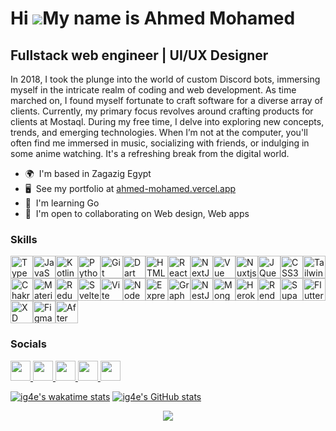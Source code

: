 # Hi ![](https://user-images.githubusercontent.com/18350557/176309783-0785949b-9127-417c-8b55-ab5a4333674e.gif)My name is Ahmed Mohamed

## Fullstack web engineer | UI/UX Designer

In 2018, I took the plunge into the world of custom Discord bots, immersing myself in the intricate realm of coding and web development. As time marched on, I found myself fortunate to craft software for a diverse array of clients. Currently, my primary focus revolves around crafting products for clients at Mostaql. During my free time, I delve into exploring new concepts, trends, and emerging technologies. When I’m not at the computer, you'll often find me immersed in music, socializing with friends, or indulging in some anime watching. It's a refreshing break from the digital world.

-   🌍  I'm based in Zagazig Egypt
-   🖥️  See my portfolio at [ahmed-mohamed.vercel.app](https://ahmed-mohamed.vercel.app/)
-   🧠  I'm learning Go
-   🤝  I'm open to collaborating on Web design, Web apps

### Skills

<p align="left">
	<a href="https://www.typescriptlang.org/" target="_blank" rel="noreferrer"
		><img
			src="https://raw.githubusercontent.com/danielcranney/readme-generator/main/public/icons/skills/typescript-colored.svg"
			width="36"
			height="36"
			alt="TypeScript" /></a
	><a href="https://developer.mozilla.org/en-US/docs/Web/JavaScript" target="_blank" rel="noreferrer"
		><img
			src="https://raw.githubusercontent.com/danielcranney/readme-generator/main/public/icons/skills/javascript-colored.svg"
			width="36"
			height="36"
			alt="JavaScript" /></a
	><a href="https://kotlinlang.org/" target="_blank" rel="noreferrer"
		><img
			src="https://raw.githubusercontent.com/danielcranney/readme-generator/main/public/icons/skills/kotlin-colored.svg"
			width="36"
			height="36"
			alt="Kotlin" /></a
	><a href="https://www.python.org/" target="_blank" rel="noreferrer"
		><img
			src="https://raw.githubusercontent.com/danielcranney/readme-generator/main/public/icons/skills/python-colored.svg"
			width="36"
			height="36"
			alt="Python" /></a
	><a href="https://git-scm.com/" target="_blank" rel="noreferrer"
		><img
			src="https://raw.githubusercontent.com/danielcranney/readme-generator/main/public/icons/skills/git-colored.svg"
			width="36"
			height="36"
			alt="Git" /></a
	><a href="https://dart.dev/" target="_blank" rel="noreferrer"
		><img
			src="https://raw.githubusercontent.com/danielcranney/readme-generator/main/public/icons/skills/dart-colored.svg"
			width="36"
			height="36"
			alt="Dart" /></a
	><a href="https://developer.mozilla.org/en-US/docs/Glossary/HTML5" target="_blank" rel="noreferrer"
		><img
			src="https://raw.githubusercontent.com/danielcranney/readme-generator/main/public/icons/skills/html5-colored.svg"
			width="36"
			height="36"
			alt="HTML5" /></a
	><a href="https://reactjs.org/" target="_blank" rel="noreferrer"
		><img
			src="https://raw.githubusercontent.com/danielcranney/readme-generator/main/public/icons/skills/react-colored.svg"
			width="36"
			height="36"
			alt="React" /></a
	><a href="https://nextjs.org/docs" target="_blank" rel="noreferrer"
		><img
			src="https://raw.githubusercontent.com/danielcranney/readme-generator/main/public/icons/skills/nextjs-colored-dark.svg"
			width="36"
			height="36"
			alt="NextJs" /></a
	><a href="https://vuejs.org/" target="_blank" rel="noreferrer"
		><img
			src="https://raw.githubusercontent.com/danielcranney/readme-generator/main/public/icons/skills/vuejs-colored.svg"
			width="36"
			height="36"
			alt="Vue" /></a
	><a href="https://nuxtjs.org/" target="_blank" rel="noreferrer"
		><img
			src="https://raw.githubusercontent.com/danielcranney/readme-generator/main/public/icons/skills/nuxtjs-colored.svg"
			width="36"
			height="36"
			alt="Nuxtjs" /></a
	><a href="https://jquery.com/" target="_blank" rel="noreferrer"
		><img
			src="https://raw.githubusercontent.com/danielcranney/readme-generator/main/public/icons/skills/jquery-colored.svg"
			width="36"
			height="36"
			alt="JQuery" /></a
	><a href="https://www.w3.org/TR/CSS/#css" target="_blank" rel="noreferrer"
		><img
			src="https://raw.githubusercontent.com/danielcranney/readme-generator/main/public/icons/skills/css3-colored.svg"
			width="36"
			height="36"
			alt="CSS3" /></a
	><a href="https://tailwindcss.com/" target="_blank" rel="noreferrer"
		><img
			src="https://raw.githubusercontent.com/danielcranney/readme-generator/main/public/icons/skills/tailwindcss-colored.svg"
			width="36"
			height="36"
			alt="TailwindCSS" /></a
	><a href="https://chakra-ui.com/" target="_blank" rel="noreferrer"
		><img
			src="https://raw.githubusercontent.com/danielcranney/readme-generator/main/public/icons/skills/chakra-colored.svg"
			width="36"
			height="36"
			alt="Chakra UI" /></a
	><a href="https://mui.com/" target="_blank" rel="noreferrer"
		><img
			src="https://raw.githubusercontent.com/danielcranney/readme-generator/main/public/icons/skills/materialui-colored.svg"
			width="36"
			height="36"
			alt="Material UI" /></a
	><a href="https://redux.js.org/" target="_blank" rel="noreferrer"
		><img
			src="https://raw.githubusercontent.com/danielcranney/readme-generator/main/public/icons/skills/redux-colored.svg"
			width="36"
			height="36"
			alt="Redux" /></a
	><a href="https://svelte.dev/" target="_blank" rel="noreferrer"
		><img
			src="https://raw.githubusercontent.com/danielcranney/readme-generator/main/public/icons/skills/svelte-colored.svg"
			width="36"
			height="36"
			alt="Svelte" /></a
	><a href="https://vitejs.dev/" target="_blank" rel="noreferrer"
		><img
			src="https://raw.githubusercontent.com/danielcranney/readme-generator/main/public/icons/skills/vite-colored.svg"
			width="36"
			height="36"
			alt="Vite" /></a
	><a href="https://nodejs.org/en/" target="_blank" rel="noreferrer"
		><img
			src="https://raw.githubusercontent.com/danielcranney/readme-generator/main/public/icons/skills/nodejs-colored.svg"
			width="36"
			height="36"
			alt="NodeJS" /></a
	><a href="https://expressjs.com/" target="_blank" rel="noreferrer"
		><img
			src="https://raw.githubusercontent.com/danielcranney/readme-generator/main/public/icons/skills/express-colored-dark.svg"
			width="36"
			height="36"
			alt="Express" /></a
	><a href="https://graphql.org/" target="_blank" rel="noreferrer"
		><img
			src="https://raw.githubusercontent.com/danielcranney/readme-generator/main/public/icons/skills/graphql-colored.svg"
			width="36"
			height="36"
			alt="GraphQL" /></a
	><a href="https://docs.nestjs.com/" target="_blank" rel="noreferrer"
		><img
			src="https://raw.githubusercontent.com/danielcranney/readme-generator/main/public/icons/skills/nestjs-colored.svg"
			width="36"
			height="36"
			alt="NestJS" /></a
	><a href="https://www.mongodb.com/" target="_blank" rel="noreferrer"
		><img
			src="https://raw.githubusercontent.com/danielcranney/readme-generator/main/public/icons/skills/mongodb-colored.svg"
			width="36"
			height="36"
			alt="MongoDB" /></a
	><a href="https://www.heroku.com/" target="_blank" rel="noreferrer"
		><img
			src="https://raw.githubusercontent.com/danielcranney/readme-generator/main/public/icons/skills/heroku-colored.svg"
			width="36"
			height="36"
			alt="Heroku" /></a
	><a href="https://render.com/" target="_blank" rel="noreferrer"
		><img
			src="https://raw.githubusercontent.com/danielcranney/readme-generator/main/public/icons/skills/render-colored.svg"
			width="36"
			height="36"
			alt="Render" /></a
	><a href="https://supabase.io/" target="_blank" rel="noreferrer"
		><img
			src="https://raw.githubusercontent.com/danielcranney/readme-generator/main/public/icons/skills/supabase-colored.svg"
			width="36"
			height="36"
			alt="Supabase" /></a
	><a href="https://flutter.dev/" target="_blank" rel="noreferrer"
		><img
			src="https://raw.githubusercontent.com/danielcranney/readme-generator/main/public/icons/skills/flutter-colored.svg"
			width="36"
			height="36"
			alt="Flutter" /></a
	><a href="https://www.adobe.com/uk/products/xd.html" target="_blank" rel="noreferrer"
		><img
			src="https://raw.githubusercontent.com/danielcranney/readme-generator/main/public/icons/skills/xd-colored-dark.svg"
			width="36"
			height="36"
			alt="XD" /></a
	><a href="https://www.figma.com/" target="_blank" rel="noreferrer"
		><img
			src="https://raw.githubusercontent.com/danielcranney/readme-generator/main/public/icons/skills/figma-colored.svg"
			width="36"
			height="36"
			alt="Figma" /></a
	><a href="https://www.adobe.com/uk/products/aftereffects.html" target="_blank" rel="noreferrer"
		><img
			src="https://raw.githubusercontent.com/danielcranney/readme-generator/main/public/icons/skills/aftereffects-colored-dark.svg"
			width="36"
			height="36"
			alt="After Effects"
	/></a>
</p>

### Socials

<p align="left">
	<a href="https://discord.com/users/ig4e" target="_blank" rel="noreferrer">
		<picture>
			<source
				media="(prefers-color-scheme: light)"
				srcset="https://raw.githubusercontent.com/danielcranney/readme-generator/main/public/icons/socials/discord.svg"
			/>
			<img
				src="https://raw.githubusercontent.com/danielcranney/readme-generator/main/public/icons/socials/discord.svg"
				width="32"
				height="32"
			/>
		</picture>
	</a>
	<a href="https://www.dribbble.com/Sekai966" target="_blank" rel="noreferrer">
		<picture>
			<source
				media="(prefers-color-scheme: light)"
				srcset="https://raw.githubusercontent.com/danielcranney/readme-generator/main/public/icons/socials/dribbble.svg"
			/>
			<img
				src="https://raw.githubusercontent.com/danielcranney/readme-generator/main/public/icons/socials/dribbble.svg"
				width="32"
				height="32"
			/>
		</picture>
	</a>
	<a href="https://www.github.com/ig4e" target="_blank" rel="noreferrer">
		<picture>
			<source
				media="(prefers-color-scheme: dark)"
				srcset="https://raw.githubusercontent.com/danielcranney/readme-generator/main/public/icons/socials/github-dark.svg"
			/>
			<source
				media="(prefers-color-scheme: light)"
				srcset="https://raw.githubusercontent.com/danielcranney/readme-generator/main/public/icons/socials/github.svg"
			/>
			<img
				src="https://raw.githubusercontent.com/danielcranney/readme-generator/main/public/icons/socials/github.svg"
				width="32"
				height="32"
			/>
		</picture>
	</a>
	<a href="https://www.stackoverflow.com/users/13357873/ig4e" target="_blank" rel="noreferrer">
		<picture>
			<source
				media="(prefers-color-scheme: light)"
				srcset="https://raw.githubusercontent.com/danielcranney/readme-generator/main/public/icons/socials/stackoverflow.svg"
			/>
			<img
				src="https://raw.githubusercontent.com/danielcranney/readme-generator/main/public/icons/socials/stackoverflow.svg"
				width="32"
				height="32"
			/>
		</picture>
	</a>
	<a href="https://www.youtube.com/@Sekai966" target="_blank" rel="noreferrer">
		<picture>
			<source
				media="(prefers-color-scheme: light)"
				srcset="https://raw.githubusercontent.com/danielcranney/readme-generator/main/public/icons/socials/youtube.svg"
			/>
			<img
				src="https://raw.githubusercontent.com/danielcranney/readme-generator/main/public/icons/socials/youtube.svg"
				width="32"
				height="32"
			/>
		</picture>
	</a>
</p>

[![ig4e's wakatime stats](https://github-readme-stats.vercel.app/api/wakatime?username=ig4e&border_radius=5px&theme=dark&bg_color=1f1f1f&border_color=1f1f1f&icon_color=58a6ff&show_icons=true&disable_animations=true&custom_title=Weekly%20Stats)](https://wakatime.com/@ig4e)
[![ig4e's GitHub stats](https://github-readme-stats.vercel.app/api?username=ig4e&count_private=true&border_radius=5px&theme=dark&bg_color=1f1f1f&border_color=1f1f1f&icon_color=58a6ff&show_icons=true&disable_animations=true&custom_title=Weekly%20Stats)](https://github.com/anuraghazra/github-readme-stats)

<p align="center">
    <img src="https://mayu.due.moe/get/@ig4e-github?theme=rule34&padding=6">
</p>
